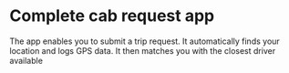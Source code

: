 # Complete cab request app
The app enables you to submit a trip request. It automatically finds your location and logs GPS data. It then matches you with the closest driver available

